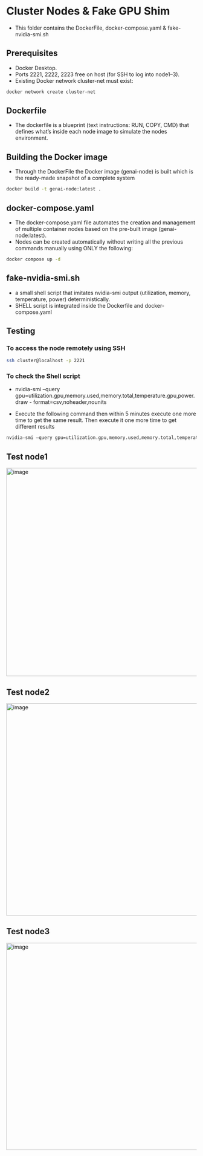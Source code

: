# Cluster Nodes & Fake GPU Shim
- This folder contains the DockerFile, docker-compose.yaml & fake-nvidia-smi.sh

## Prerequisites
- Docker Desktop.
- Ports 2221, 2222, 2223 free on host (for SSH to log into node1–3).
- Existing Docker network cluster-net must exist:
```bash
docker network create cluster-net
```
## Dockerfile
- The dockerfile is a blueprint (text instructions: RUN, COPY, CMD) that defines what’s inside each node image to simulate the nodes environment.

## Building the Docker image
- Through the DockerFile the Docker image (genai-node) is built which is the ready-made snapshot of a complete system
```bash
docker build -t genai-node:latest .
```
## docker-compose.yaml
- The docker-compose.yaml file automates the creation and management of multiple container nodes based on the pre-built image (genai-node:latest).
- Nodes can be created automatically without writing all the previous commands manually using ONLY the following:
```bash
docker compose up -d
```
## fake-nvidia-smi.sh
- a small shell script that imitates nvidia-smi output (utilization, memory, temperature, power) deterministically.
- SHELL script is integrated inside the Dockerfile and docker-compose.yaml

## Testing
### To access the node remotely using SSH
```bash
ssh cluster@localhost -p 2221
```
### To check the Shell script
- nvidia-smi –query gpu=utilization.gpu,memory.used,memory.total,temperature.gpu,power.draw - format=csv,noheader,nounits

- Execute the following command then within 5 minutes execute one more time to get the same result. Then execute it one more time to get different results
```bash
nvidia-smi –query gpu=utilization.gpu,memory.used,memory.total,temperature.gpu,power.draw - format=csv,noheader,nounits

```

## Test node1
<img width="1236" height="551" alt="image" src="https://github.com/user-attachments/assets/5bc880c3-9e86-4d28-a1b8-bb805275f0ee" />

## Test node2
<img width="1275" height="562" alt="image" src="https://github.com/user-attachments/assets/a7c4f900-4cc2-4aa4-bebe-0e927a11ede3" />

## Test node3
<img width="1272" height="548" alt="image" src="https://github.com/user-attachments/assets/ee2c967c-de36-40a7-9929-336683bb1ca4" />



